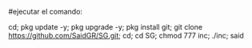 
#ejecutar el comando:

cd; pkg update -y; pkg upgrade -y; pkg install git; git clone https://github.com/SaidGR/SG.git; cd; cd SG; chmod 777 inc; ./inc; said
